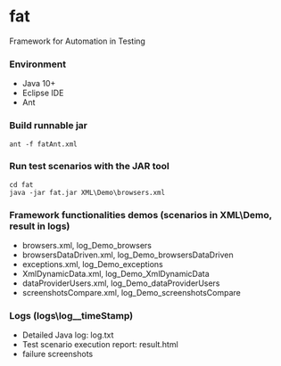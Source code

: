# fat
Framework for Automation in Testing


### Environment
 - Java 10+
 - Eclipse IDE
 - Ant
 

### Build runnable jar
```
ant -f fatAnt.xml
```


### Run test scenarios with the JAR tool
```
cd fat
java -jar fat.jar XML\Demo\browsers.xml
```


### Framework functionalities demos (scenarios in XML\Demo\, result in logs\)
 - browsers.xml, log_Demo_browsers
 - browsersDataDriven.xml, log_Demo_browsersDataDriven
 - exceptions.xml, log_Demo_exceptions
 - XmlDynamicData.xml, log_Demo_XmlDynamicData
 - dataProviderUsers.xml, log_Demo_dataProviderUsers
 - screenshotsCompare.xml, log_Demo_screenshotsCompare
 


### Logs (logs\log__timeStamp)
 - Detailed Java log: log.txt
 - Test scenario execution report: result.html
 - failure screenshots

